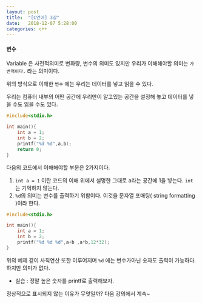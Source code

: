 ```yaml
---
layout: post
title:  "[C언어] 3강"
date:   2018-12-07 5:28:00
categories: c++
---
```

#### 변수
Variable 은 사전적의미로 변화량, 변수의 의미도 있지만
우리가 이해해야할 의미는 `가변적이다.` 라는 의미이다.

위의 방식으로 이해한 `변수` 에는 우리는 데이터를 넣고 읽을 수 있다.

우리는 컴퓨터 내부의 어떤 공간에 우리만이 알고있는 공간을 설정해 놓고
데이터를 넣을 수도 읽을 수도 있다.

```c
#include<stdio.h>

int main(){
    int a = 1;
    int b = 2;
    printf("%d %d",a,b);
    return 0;
}
```
다음의 코드에서 이해해야할 부분은 2가지이다.

1. `int a = 1` 이란 코드의 이해
위에서 설명한 그대로 a라는 공간에 1을 넣는다.
`int` 는 기억하지 않는다.
2. `%d`의 의미는 변수를 출력하기 위함이다. 이것을 문자열 포매팅( string formatting )이라 한다.

```c
#include<stdio.h>

int main(){
    int a = 1;
    int b = 2;
    printf("%d %d %d",a+b ,a*b,12*32);
}
```
위의 예제 같이 사칙연산 또한 이루어지며 `%d` 에는 변수가아닌 숫자도 출력이 가능하다. 하지만 의미가 없다.

- 실습 : 정말 높은 숫자를 printf로 출력해보자.

정상적으로 표시되지 않는 이유가 무엇일까? 다음 강의에서 계속~
 